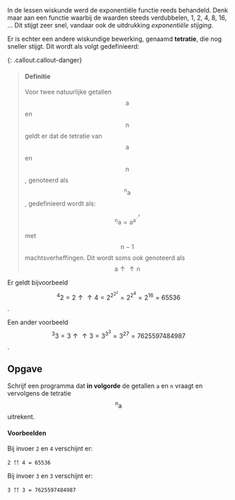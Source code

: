 In de lessen wiskunde werd de exponentiële functie reeds behandeld. Denk maar aan een functie waarbij de waarden steeds verdubbelen, 1, 2, 4, 8, 16, ... Dit stijgt zeer snel, vandaar ook de uitdrukking *exponentiële stijging*. 

Er is echter een andere wiskundige bewerking, genaamd **tetratie**, die nog sneller stijgt. Dit wordt als volgt gedefinieerd:

{: .callout.callout-danger}
> #### Definitie
> Voor twee natuurlijke getallen $$\mathsf{a}$$ en $$\mathsf{n}$$ geldt er dat de tetratie van $$\mathsf{a}$$ en $$\mathsf{n}$$, genoteerd als $$\mathsf{{^{n}a}}$$, gedefinieerd wordt als:
>
> $$\mathsf{{^{n}a} = {a^{a^{\cdot^{\cdot^{a}}}}}}$$
> 
> met $$\mathsf{n-1}$$ machtsverheffingen. Dit wordt soms ook genoteerd als $$\mathsf{a \uparrow \uparrow n}$$

Er geldt bijvoorbeeld $$\mathsf{{^{4}2} =2\uparrow\uparrow 4= {2^{2^{2^{2}}}} = 2^{2^{4}} = 2^{16} = 65536 }$$.

Een ander voorbeeld $$\mathsf{{^{3}3} =3\uparrow\uparrow 3= {3^{3^{3}}} = 3^{27} = 7625597484987}$$.

## Opgave
Schrijf een programma dat **in volgorde** de getallen `a` en `n` vraagt en vervolgens de tetratie $$\mathsf{{^{n}a}}$$ uitrekent.

#### Voorbeelden
Bij invoer `2` en `4` verschijnt er:
```
2 ￪￪ 4 = 65536
```

Bij invoer `3` en `3` verschijnt er:
```
3 ￪￪ 3 = 7625597484987
```
